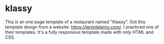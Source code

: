 # klassy
This is an one page template of a restaurant named "Klassy". Got this template design from a website: https://templatemo.com/. I practiced one of their templates.
It's a fully responsive template made with only HTML and CSS.
